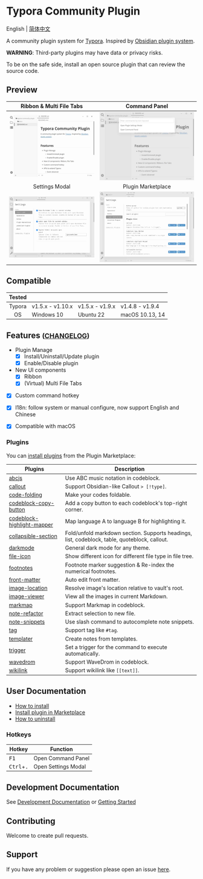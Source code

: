 # Typora Community Plugin

English | [简体中文](https://github.com/typora-community-plugin/typora-community-plugin/blob/main/README.zh-CN.md)

A community plugin system for [Typora](https://typora.io/). Inspired by [Obsidian plugin system](https://docs.obsidian.md/Home).

**WARNING**: Third-party plugins may have data or privacy risks.

To be on the safe side, install an open source plugin that can review the source code.



## Preview

| Ribbon & Multi File Tabs              | Command Panel                             |
| :-----------------------------------: | :---------------------------------------: |
| ![](./docs/assets/base.jpg)           | ![](./docs/assets/command-modal.jpg)      |
| Settings Modal                        | Plugin Marketplace                        |
| ![](./docs/assets/settings-modal.jpg) | ![](./docs/assets/plugin-marketplace.jpg) |



## Compatible

| Tested |                  |                 |                 |
| :----: | ---------------- | --------------- | --------------- |
| Typora | v1.5.x - v1.10.x | v1.5.x - v1.9.x | v1.4.8 - v1.9.4 |
| OS     | Windows 10       | Ubuntu 22       | macOS 10.13, 14 |



## Features <small>([CHANGELOG](./docs/en-us/user-guide/CHANGELOG.md))</small>

- Plugin Manage
  - [x] Install/Uninstall/Update plugin
  - [x] Enable/Disable plugin
- New UI components
  - [x] Ribbon
  - [x] (Virtual) Multi File Tabs
- [x] Custom command hotkey
- [x] I18n: follow system or manual configure, now support English and Chinese
- [x] Compatible with macOS



### Plugins

You can [install plugins](./docs/en-us/user-guide/2-plugin-installation.md) from the Plugin Marketplace:

| Plugins                          | Description                                               |
| -------------------------------- | --------------------------------------------------------- |
| [abcjs][p12]                     | Use ABC music notation in codeblock.                      |
| [callout][p1]                    | Support Obsidian-like Callout `> [!type]`.                |
| [code-folding][p14]              | Make your codes foldable.                                 |
| [codeblock-copy-button][p2]      | Add a copy button to each codeblock's top-right corner.   |
| [codeblock-highlight-mapper][p3] | Map language A to language B for highlighting it.         |
| [collapsible-section][p4]        | Fold/unfold markdown section. Supports headings, list, codeblock, table, quoteblock, callout. |
| [darkmode][p13]                  | General dark mode for any theme.                          |
| [file-icon][p5]                  | Show different icon for different file type in file tree. |
| [footnotes][p18]                 | Footnote marker suggestion & Re-index the numerical footnotes. |
| [front-matter][p6]               | Auto edit front matter.                                   |
| [image-location][p15]            | Resolve image's location relative to vault's root.        |
| [image-viewer][p16]              | View all the images in current Markdown.                  |
| [markmap][p11]                   | Support Markmap in codeblock.                             |
| [note-refactor][p7]              | Extract selection to new file.                            |
| [note-snippets][p8]              | Use slash command to autocomplete note snippets.          |
| [tag][p9]                        | Support tag like `#tag`.                                  |
| [templater][p19]                 | Create notes from templates.                              |
| [trigger][p20]                   | Set a trigger for the command to execute automatically.   |
| [wavedrom][p17]                  | Support WaveDrom in codeblock.                            |
| [wikilink][p10]                  | Support wikilink like `[[text]]`.                         |



## User Documentation

- [How to install](./docs/en-us/user-guide/1a-installation.md)
- [Install plugin in Marketplace](./docs/en-us/user-guide/2-plugin-installation.md)
- [How to uninstall](./docs/en-us/user-guide/1b-uninstall.md)



### Hotkeys

| Hotkey                      | Function            |
| --------------------------- | ------------------- |
| <kbd>F1</kbd>               | Open Command Panel  |
| <kbd>Ctrl</kbd>+<kbd>.</kbd>| Open Settings Modal |



## Development Documentation

See [Development Documentation](./docs/en-us/dev-guide/0-dev-docs.md) or [Getting Started](./docs/en-us/dev-guide/1-getting-started.md)



## Contributing

Welcome to create pull requests.



## Support

If you have any problem or suggestion please open an issue [here](https://github.com/typora-community-plugin/typora-community-plugin/issues).



[p1]: https://github.com/typora-community-plugin/typora-plugin-callout
[p2]: https://github.com/typora-community-plugin/typora-plugin-codeblock-copy-button
[p3]: https://github.com/typora-community-plugin/typora-plugin-codeblock-highlight-mapper
[p4]: https://github.com/typora-community-plugin/typora-plugin-collapsible-section
[p5]: https://github.com/typora-community-plugin/typora-plugin-file-icon
[p6]: https://github.com/typora-community-plugin/typora-plugin-front-matter
[p7]: https://github.com/typora-community-plugin/typora-plugin-note-refactor
[p8]: https://github.com/typora-community-plugin/typora-plugin-note-snippets
[p9]: https://github.com/typora-community-plugin/typora-plugin-tag
[p10]: https://github.com/typora-community-plugin/typora-plugin-wikilink
[p11]: https://github.com/typora-community-plugin/typora-plugin-markmap
[p12]: https://github.com/typora-community-plugin/typora-plugin-abcjs
[p13]: https://github.com/typora-community-plugin/typora-plugin-darkmode
[p14]: https://github.com/typora-community-plugin/typora-plugin-code-folding
[p15]: https://github.com/typora-community-plugin/typora-plugin-image-location
[p16]: https://github.com/typora-community-plugin/typora-plugin-image-viewer
[p17]: https://github.com/typora-community-plugin/typora-plugin-wavedrom
[p18]: https://github.com/typora-community-plugin/typora-plugin-footnotes
[p19]: https://github.com/typora-community-plugin/typora-plugin-templater
[p20]: https://github.com/typora-community-plugin/typora-plugin-trigger

